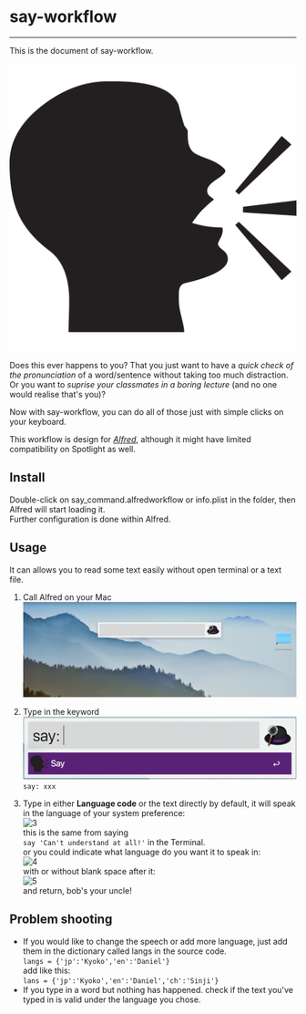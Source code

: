 # say-workflow
---
This is the document of say-workflow.  

![logo](./raw/icon.png)

Does this ever happens to you?
That you just want to have a *quick check of the pronunciation* of a word/sentence without taking too much distraction.
Or you want to *suprise your classmates in a boring lecture* (and no one would realise that's you)?

Now with say-workflow, you can do all of those just with simple clicks on your keyboard.

This workflow is design for [*Alfred*](http://alfredapp.com), although it might have limited compatibility on Spotlight as well.

## Install
Double-click on say_command.alfredworkflow or info.plist in the folder, then Alfred will start loading it.  
Further configuration is done within Alfred.

## Usage
It can allows you to read some text easily without open terminal or a text file. 
1. Call Alfred on your Mac
  ![1](./pics/1.png)
1. Type in the keyword  
  ![2](./pics/2.png)  
  ```say: xxx``` 
  
1. Type in either **Language code** or the text directly
  by default, it will speak in the language of your system preference:  
  ![3](./pics/3.png)  
  this is the same from saying  
  `say 'Can't understand at all!'` in the Terminal.  
  or you could indicate what language do you want it to speak in:  
  ![4](./pics/4.png)  
  with or without blank space after it:  
  ![5](./pics/5.png)  
  and return, bob's your uncle!

## Problem shooting
- If you would like to change the speech or add more language, just add them in the dictionary called langs in the source code.  
```langs = {'jp':'Kyoko','en':'Daniel'}```  
add like this:  
```lans = {'jp':'Kyoko','en':'Daniel','ch':'Sinji'}```  
- If you type in a word but nothing has happened.
check if the text you've typed in is valid under the language you chose.
